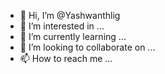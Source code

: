 - 👋 Hi, I’m @Yashwanthlig
- 👀 I’m interested in ...
- 🌱 I’m currently learning ...
- 💞️ I’m looking to collaborate on ...
- 📫 How to reach me ...

<!---
Yashwanthlig/Yashwanthlig is a ✨ special ✨ repository because its `README.md` (this file) appears on your GitHub profile.
You can click the Preview link to take a look at your changes.
--->
